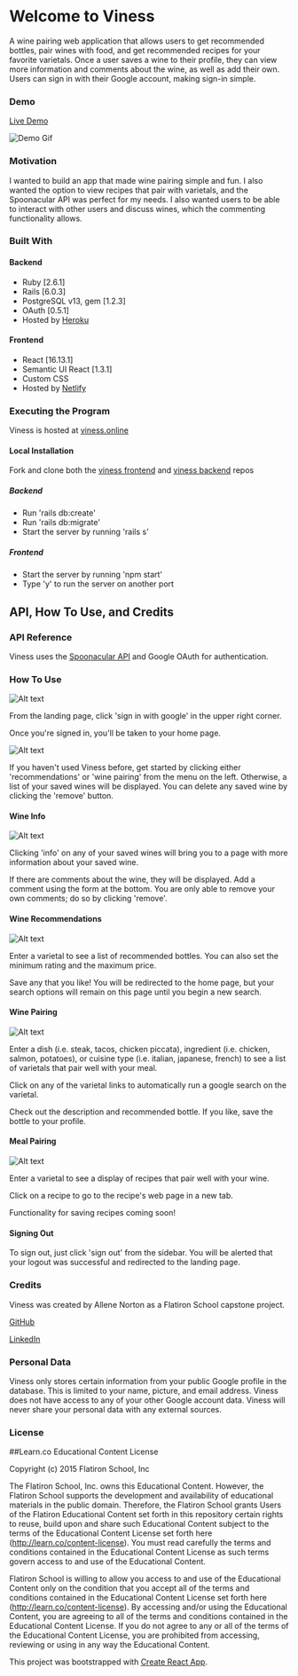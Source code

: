 # Welcome to Viness

A wine pairing web application that allows users to get recommended bottles, pair wines with food, and get recommended recipes for your favorite varietals. Once a user saves a wine to their profile, they can view more information and comments about the wine, as well as add their own. Users can sign in with their Google account, making sign-in simple.

### Demo

[Live Demo](https://www.viness.online)

![Demo Gif](https://github.com/allene-norton/viness-frontend/blob/main/vinessdemogif.gif?raw=true)

### Motivation

I wanted to build an app that made wine pairing simple and fun. I also wanted the option to view recipes that pair with varietals, and the Spoonacular API was perfect for my needs. I also wanted users to be able to interact with other users and discuss wines, which the commenting functionality allows.

### Built With

#### Backend

* Ruby [2.6.1]
* Rails [6.0.3]
* PostgreSQL v13, gem [1.2.3]
* OAuth [0.5.1]
* Hosted by [Heroku](https://www.heroku.com/)

#### Frontend

* React [16.13.1]
* Semantic UI React [1.3.1]
* Custom CSS
* Hosted by [Netlify](https://www.netlify.com/)

### Executing the Program

Viness is hosted at [viness.online](https://www.viness.online)

#### Local Installation
Fork and clone both the [viness frontend](https://github.com/allene-norton/viness-frontend) and [viness backend](https://github.com/allene-norton/viness-backend) repos 

##### Backend

* Run 'rails db:create'
* Run 'rails db:migrate'
* Start the server by running 'rails s'

##### Frontend

* Start the server by running 'npm start'
* Type 'y' to run the server on another port


## API, How To Use, and Credits
### API Reference

Viness uses the [Spoonacular API](https://spoonacular.com/food-api) and Google OAuth for authentication.

### How To Use

![Alt text](viness_landing.png "Landing")

From the landing page, click 'sign in with google' in the upper right corner.

Once you're signed in, you'll be taken to your home page.

![Alt text](viness_home.png "Home Page")

If you haven't used Viness before, get started by clicking either 'recommendations' or 'wine pairing' from the menu on the left. Otherwise, a list of your saved wines will be displayed. You can delete any saved wine by clicking the 'remove' button.

#### Wine Info

![Alt text](viness_info.png "Info Page")

Clicking 'info' on any of your saved wines will bring you to a page with more information about your saved wine.

If there are comments about the wine, they will be displayed. Add a comment using the form at the bottom. You are only able to remove your own comments; do so by clicking 'remove'.

#### Wine Recommendations

![Alt text](viness_recs.png "Recommendations Page")

Enter a varietal to see a list of recommended bottles. You can also set the minimum rating and the maximum price.

Save any that you like! You will be redirected to the home page, but your search options will remain on this page until you begin a new search.

#### Wine Pairing

![Alt text](viness_wp.png "Wine Pairing Page")

Enter a dish (i.e. steak, tacos, chicken piccata), ingredient (i.e. chicken, salmon, potatoes), or cuisine type (i.e. italian, japanese, french) to see a list of varietals that pair well with your meal.

Click on any of the varietal links to automatically run a google search on the varietal.

Check out the description and recommended bottle. If you like, save the bottle to your profile.

#### Meal Pairing

![Alt text](viness_mp.png "Home Page")

Enter a varietal to see a display of recipes that pair well with your wine.

Click on a recipe to go to the recipe's web page in a new tab.

Functionality for saving recipes coming soon!

#### Signing Out

To sign out, just click 'sign out' from the sidebar. You will be alerted that your logout was successful and redirected to the landing page.

### Credits

Viness was created by Allene Norton as a Flatiron School capstone project.

[GitHub](https://github.com/allene-norton)

[LinkedIn](https://linkedin.com/in/allene-norton)

### Personal Data

Viness only stores certain information from your public Google profile in the database. This is limited to your name, picture, and email address. Viness does not have access to any of your other Google account data. Viness will never share your personal data with any external sources. 

### License

##Learn.co Educational Content License

Copyright (c) 2015 Flatiron School, Inc

The Flatiron School, Inc. owns this Educational Content. However, the Flatiron School supports the development and availability of educational materials in the public domain. Therefore, the Flatiron School grants Users of the Flatiron Educational Content set forth in this repository certain rights to reuse, build upon and share such Educational Content subject to the terms of the Educational Content License set forth here (http://learn.co/content-license). You must read carefully the terms and conditions contained in the Educational Content License as such terms govern access to and use of the Educational Content.

Flatiron School is willing to allow you access to and use of the Educational Content only on the condition that you accept all of the terms and conditions contained in the Educational Content License set forth here (http://learn.co/content-license). By accessing and/or using the Educational Content, you are agreeing to all of the terms and conditions contained in the Educational Content License. If you do not agree to any or all of the terms of the Educational Content License, you are prohibited from accessing, reviewing or using in any way the Educational Content.





This project was bootstrapped with [Create React App](https://github.com/facebook/create-react-app).
